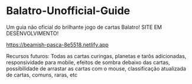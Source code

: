 # Balatro-Unofficial-Guide
Um guia não oficial do brilhante jogo de cartas Balatro!
SITE EM DESENVOLVIMENTO!

https://beamish-pasca-8e5518.netlify.app

Recursos futuros:
Todas as cartas curingas, planetas e tarôs adicionadas,
responsividade para mobile,
efeitos de sombra debaixo das cartas,
possibilidade de arrastar as cartas com o mouse,
classificação atualizada de cartas, comuns, raras, etc
